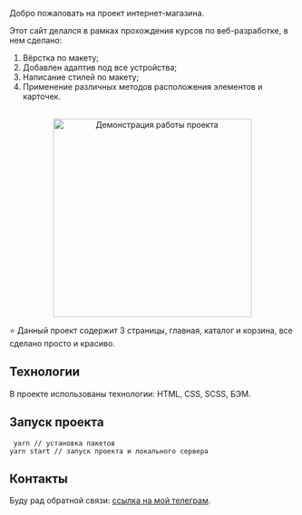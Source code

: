 Добро пожаловать на проект интернет-магазина. 

Этот сайт делался в рамках прохождения курсов по веб-разработке, в нем сделано:
1. Вёрстка по макету;
2. Добавлен адаптив под все устройства;
3. Написание стилей по макету;
4. Применение различных методов расположения элементов и карточек.

<div align="center">
   <br>
   <img src="./demo.gif" alt="Демонстрация работы проекта" height="350">
</div>

⭐️ Данный проект содержит 3 страницы, главная, каталог и корзина, все сделано просто и красиво.

## Технологии
В проекте использованы технологии:  HTML, CSS, SCSS, БЭМ.

## Запуск проекта
``` yarn // установка пакетов```
<br>
```yarn start // запуск проекта и локального сервера```

## Контакты 
Буду рад обратной связи: [ссылка на мой телеграм](https://t.me/HoverStep00).
